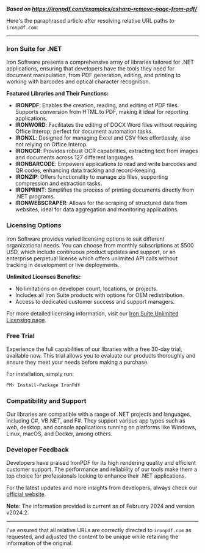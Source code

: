 ***Based on <https://ironpdf.com/examples/csharp-remove-page-from-pdf/>***

Here's the paraphrased article after resolving relative URL paths to `ironpdf.com`:

---

### Iron Suite for .NET

Iron Software presents a comprehensive array of libraries tailored for .NET applications, ensuring that developers have the tools they need for document manipulation, from PDF generation, editing, and printing to working with barcodes and optical character recognition.

**Featured Libraries and Their Functions:**

- **IRONPDF**: Enables the creation, reading, and editing of PDF files. Supports conversion from HTML to PDF, making it ideal for reporting applications.
- **IRONWORD**: Facilitates the editing of DOCX Word files without requiring Office Interop; perfect for document automation tasks.
- **IRONXL**: Designed for managing Excel and CSV files effortlessly, also not relying on Office Interop.
- **IRONOCR**: Provides robust OCR capabilities, extracting text from images and documents across 127 different languages.
- **IRONBARCODE**: Empowers applications to read and write barcodes and QR codes, enhancing data tracking and record-keeping.
- **IRONZIP**: Offers functionality to manage zip files, supporting compression and extraction tasks.
- **IRONPRINT**: Simplifies the process of printing documents directly from .NET programs.
- **IRONWEBSCRAPER**: Allows for the scraping of structured data from websites, ideal for data aggregation and monitoring applications.

### Licensing Options

Iron Software provides varied licensing options to suit different organizational needs. You can choose from monthly subscriptions at $500 USD, which include continuous product updates and support, or an enterprise perpetual license which offers unlimited API calls without tracking in development or live deployments.

**Unlimited Licenses Benefits:**

- No limitations on developer count, locations, or projects.
- Includes all Iron Suite products with options for OEM redistribution.
- Access to dedicated customer success and support managers.

For more detailed licensing information, visit our [Iron Suite Unlimited Licensing page](https://ironpdf.com/licensing/#licensing-unlimited).

### Free Trial

Experience the full capabilities of our libraries with a free 30-day trial, available now. This trial allows you to evaluate our products thoroughly and ensure they meet your needs before making a purchase.

For installation, simply run:
```bash
PM> Install-Package IronPdf
```

### Compatibility and Support

Our libraries are compatible with a range of .NET projects and languages, including C#, VB.NET, and F#. They support various app types such as web, desktop, and console applications running on platforms like Windows, Linux, macOS, and Docker, among others.

### Developer Feedback

Developers have praised IronPDF for its high rendering quality and efficient customer support. The performance and reliability of our tools make them a top choice for professionals looking to enhance their .NET applications.

For the latest updates and more insights from developers, always check our [official website](https://ironpdf.com).

**Note**: The information provided is current as of February 2024 and version v2024.2.

---

I've ensured that all relative URLs are correctly directed to `ironpdf.com` as requested, and adjusted the content to be unique while retaining the information of the original.